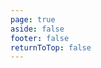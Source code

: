 ```yaml
---
page: true
aside: false
footer: false
returnToTop: false
---
```


<script>
import { defineAsyncComponent } from 'vue'
import ReplLoading from '../../.vitepress/theme/components/ReplLoading.vue'

export default {
  components: {
    ExampleRepl: defineAsyncComponent({
      loader: () => import('./ExampleRepl.vue'),
      loadingComponent: ReplLoading
    })
  }
}
</script>

<ClientOnly>
  <ExampleRepl />
</ClientOnly>
